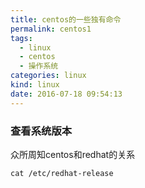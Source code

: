 ```yaml
---
title: centos的一些独有命令
permalink: centos1
tags:
  - linux
  - centos
  - 操作系统
categories: linux
kind: linux
date: 2016-07-18 09:54:13
---
```


### 查看系统版本
众所周知centos和redhat的关系

    cat /etc/redhat-release
